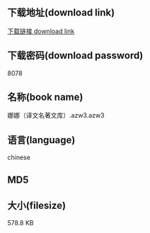 ## 下载地址(download link)
[下载链接 download link](https://tutu365.netlify.app/?s=%E5%A8%9C%E5%A8%9C%EF%BC%88%E8%AF%91%E6%96%87%E5%90%8D%E8%91%97%E6%96%87%E5%BA%93%EF%BC%89.azw3)

## 下载密码(download password)
8078

## 名称(book name)
娜娜（译文名著文库）.azw3.azw3

## 语言(language)
chinese

## MD5


## 大小(filesize)
578.8 KB
